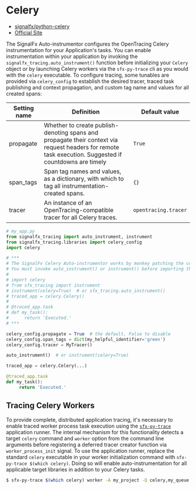 # Celery

- [signalfx/python-celery](https://github.com/signalfx/python-celery)
- [Official Site](https://docs.celeryproject.org/en/latest/index.html)

The SignalFx Auto-instrumentor configures the OpenTracing Celery instrumentation for your Application's tasks.
You can enable instrumentation within your application by invoking the `signalfx_tracing.auto_instrument()`
function before initializing your `Celery` object or by launching Celery workers via the `sfx-py-trace` cli as you would with the `celery` executable.
To configure tracing, some tunables are provided via `celery_config` to establish the desired tracer,
traced task publishing and context propagation, and custom tag name and values for all created spans:

| Setting name | Definition | Default value |
| -------------|------------|---------------|
| propagate | Whether to create publish-denoting spans and propagate their context via request headers for remote task execution. Suggested if countdowns are timely | `True` |
| span_tags | Span tag names and values, as a dictionary, with which to tag all instrumentation-created spans. | `{}` |
| tracer | An instance of an OpenTracing-compatible tracer for all Celery traces. | `opentracing.tracer` |

```python
# my_app.py
from signalfx_tracing import auto_instrument, instrument
from signalfx_tracing.libraries import celery_config
import celery

# ***
# The SignalFx Celery Auto-instrumentor works by monkey patching the celery.app.base.Celery.__init__() method.
# You must invoke auto_instrument() or instrument() before importing this class and instantiating your application.
#
# import celery
# from sfx_tracing import instrument
# instrument(celery=True)  # or sfx_tracing.auto_instrument()
# traced_app = celery.Celery()
#
# @traced_app.task
# def my_task():
#      return 'Executed.'
# ***

celery_config.propagate = True  # the default, False to disable
celery_config.span_tags = dict(my_helpful_identifier='green')
celery_config.tracer = MyTracer()

auto_instrument()  # or instrument(celery=True)

traced_app = celery.Celery(...)

@traced_app.task
def my_task():
     return 'Executed.'
```


## Tracing Celery Workers

To provide complete, distributed application tracing, it's necessary to enable traced worker process task execution using the [`sfx-py-trace`](../../../README.md#application-runner) application runner.  The internal mechanism for this functionality detects a target `celery` command and `worker` option from the command line arguments before registering a deferred tracer creator function via `worker_process_init` signal.  To use the application runner, replace the standard `celery` executable in your worker initialization command with `sfx-py-trace $(which celery)`.  Doing so will enable auto-instrumentation for all applicable target libraries in addition to your Celery tasks.

```bash
$ sfx-py-trace $(which celery) worker -A my_project -Q celery,my_queue
```
